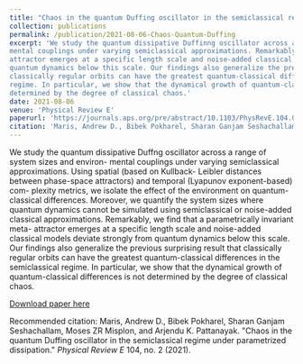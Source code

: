 ```yaml
---
title: "Chaos in the quantum Duffing oscillator in the semiclassical regime under parametrized dissipation"
collection: publications
permalink: /publication/2021-08-06-Chaos-Quantum-Duffing
excerpt: 'We study the quantum dissipative Duffinng oscillator across a range of system sizes and environ-
mental couplings under varying semiclassical approximations. Remarkably, we find that a parametrically invariant meta-
attractor emerges at a specific length scale and noise-added classical models deviate strongly from
quantum dynamics below this scale. Our findings also generalize the previous surprising result that
classically regular orbits can have the greatest quantum-classical differences in the semiclassical
regime. In particular, we show that the dynamical growth of quantum-classical differences is not
determined by the degree of classical chaos.'
date: 2021-08-06
venue: 'Physical Review E'
paperurl: 'https://journals.aps.org/pre/abstract/10.1103/PhysRevE.104.024206'
citation: 'Maris, Andrew D., Bibek Pokharel, Sharan Ganjam Seshachallam, Moses ZR Misplon, and Arjendu K. Pattanayak. "Chaos in the quantum Duffing oscillator in the semiclassical regime under parametrized dissipation." <i>Physical Review E</i> 104, no. 2 (2021).'
---
```

We study the quantum dissipative Duffng oscillator across a range of system sizes and environ-
mental couplings under varying semiclassical approximations. Using spatial (based on Kullback-
Leibler distances between phase-space attractors) and temporal (Lyapunov exponent-based) com-
plexity metrics, we isolate the effect of the environment on quantum-classical differences. Moreover,
we quantify the system sizes where quantum dynamics cannot be simulated using semiclassical or
noise-added classical approximations. Remarkably, we find that a parametrically invariant meta-
attractor emerges at a specific length scale and noise-added classical models deviate strongly from
quantum dynamics below this scale. Our findings also generalize the previous surprising result that
classically regular orbits can have the greatest quantum-classical differences in the semiclassical
regime. In particular, we show that the dynamical growth of quantum-classical differences is not
determined by the degree of classical chaos.

[Download paper here](http://academicpages.github.io/files/2011.00118.pdf.pdf)

Recommended citation: Maris, Andrew D., Bibek Pokharel, Sharan Ganjam Seshachallam, Moses ZR Misplon, and Arjendu K. Pattanayak. "Chaos in the quantum Duffing oscillator in the semiclassical regime under parametrized dissipation." <i>Physical Review E</i> 104, no. 2 (2021).

